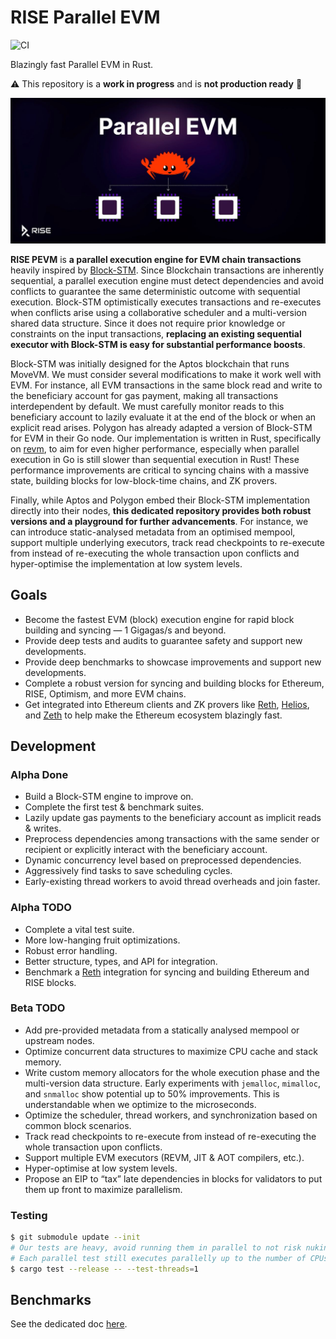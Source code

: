 # RISE Parallel EVM

![CI](https://github.com/risechain/pevm/actions/workflows/ci.yml/badge.svg)

Blazingly fast Parallel EVM in Rust.

:warning: This repository is a **work in progress** and is **not production ready** :construction:

![Banner](./assets/banner.jpg)

**RISE PEVM** is **a parallel execution engine for EVM chain transactions** heavily inspired by [Block-STM](https://arxiv.org/abs/2203.06871). Since Blockchain transactions are inherently sequential, a parallel execution engine must detect dependencies and avoid conflicts to guarantee the same deterministic outcome with sequential execution. Block-STM optimistically executes transactions and re-executes when conflicts arise using a collaborative scheduler and a multi-version shared data structure. Since it does not require prior knowledge or constraints on the input transactions, **replacing an existing sequential executor with Block-STM is easy for substantial performance boosts**.

Block-STM was initially designed for the Aptos blockchain that runs MoveVM. We must consider several modifications to make it work well with EVM. For instance, all EVM transactions in the same block read and write to the beneficiary account for gas payment, making all transactions interdependent by default. We must carefully monitor reads to this beneficiary account to lazily evaluate it at the end of the block or when an explicit read arises. Polygon has already adapted a version of Block-STM for EVM in their Go node. Our implementation is written in Rust, specifically on [revm](https://github.com/bluealloy/revm), to aim for even higher performance, especially when parallel execution in Go is still slower than sequential execution in Rust! These performance improvements are critical to syncing chains with a massive state, building blocks for low-block-time chains, and ZK provers.

Finally, while Aptos and Polygon embed their Block-STM implementation directly into their nodes, **this dedicated repository provides both robust versions and a playground for further advancements**. For instance, we can introduce static-analysed metadata from an optimised mempool, support multiple underlying executors, track read checkpoints to re-execute from instead of re-executing the whole transaction upon conflicts and hyper-optimise the implementation at low system levels.

## Goals

- Become the fastest EVM (block) execution engine for rapid block building and syncing — 1 Gigagas/s and beyond.
- Provide deep tests and audits to guarantee safety and support new developments.
- Provide deep benchmarks to showcase improvements and support new developments.
- Complete a robust version for syncing and building blocks for Ethereum, RISE, Optimism, and more EVM chains.
- Get integrated into Ethereum clients and ZK provers like [Reth](https://github.com/paradigmxyz/reth), [Helios](https://github.com/a16z/helios), and [Zeth](https://github.com/risc0/zeth) to help make the Ethereum ecosystem blazingly fast.

## Development

### Alpha Done

- Build a Block-STM engine to improve on.
- Complete the first test & benchmark suites.
- Lazily update gas payments to the beneficiary account as implicit reads & writes.
- Preprocess dependencies among transactions with the same sender or recipient or explicitly interact with the beneficiary account.
- Dynamic concurrency level based on preprocessed dependencies.
- Aggressively find tasks to save scheduling cycles.
- Early-existing thread workers to avoid thread overheads and join faster.

### Alpha TODO

- Complete a vital test suite.
- More low-hanging fruit optimizations.
- Robust error handling.
- Better structure, types, and API for integration.
- Benchmark a [Reth](https://github.com/paradigmxyz/reth) integration for syncing and building Ethereum and RISE blocks.

### Beta TODO

- Add pre-provided metadata from a statically analysed mempool or upstream nodes.
- Optimize concurrent data structures to maximize CPU cache and stack memory.
- Write custom memory allocators for the whole execution phase and the multi-version data structure. Early experiments with `jemalloc`, `mimalloc`, and `snmalloc` show potential up to 50% improvements. This is understandable when we optimize to the microseconds.
- Optimize the scheduler, thread workers, and synchronization based on common block scenarios.
- Track read checkpoints to re-execute from instead of re-executing the whole transaction upon conflicts.
- Support multiple EVM executors (REVM, JIT & AOT compilers, etc.).
- Hyper-optimise at low system levels.
- Propose an EIP to “tax” late dependencies in blocks for validators to put them up front to maximize parallelism.

### Testing

```bash
$ git submodule update --init
# Our tests are heavy, avoid running them in parallel to not risk nuking RAM.
# Each parallel test still executes parallelly up to the number of CPUs anyway.
$ cargo test --release -- --test-threads=1
```

## Benchmarks

See the dedicated doc [here](./benches/README.md).
